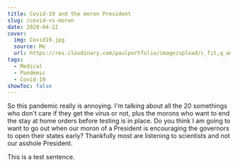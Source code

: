 ```yaml
---
title: Covid-19 and the moron President
slug: /covid-vs-moron
date: 2020-04-22
cover:
  img: Covid19.jpg
  source: Me
  url: https://res.cloudinary.com/paulportfolio/image/upload/c_fit,q_auto,f_auto,dpr_auto/v1587564171/Janos-blog/Covid19.svg
tags:
  - Medical
  - Pandemic
  - Covid-19
showToc: false
---
```

So this pandemic really is annoying. I'm talking about all the 20 somethings who don't care if they get the virus or not, plus the morons who want to end the stay at home orders before testing is in place.
Do you think I am going to want to go out when our moron of a President is encouraging the governors to open their states early? Thankfully most are listening to scientists and not our asshole President.

This is a test sentence.  
